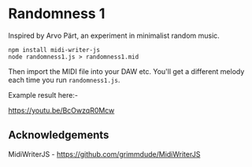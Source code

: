 # Randomness 1
Inspired by Arvo Pärt, an experiment in minimalist random music.

```
npm install midi-writer-js
node randomness1.js > randomness1.mid
```

Then import the MIDI file into your DAW etc. You'll get a different melody each time you run ```randomness1.js```.

Example result here:-

https://youtu.be/BcOwzqR0Mcw

## Acknowledgements

MidiWriterJS - https://github.com/grimmdude/MidiWriterJS
